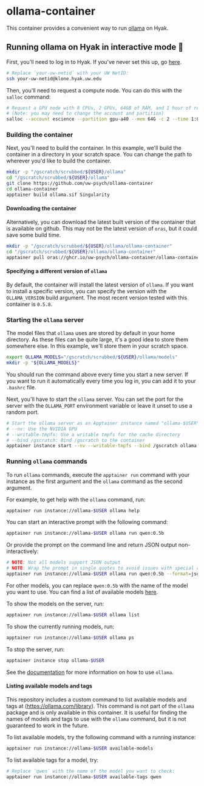 # ollama-container

This container provides a convenient way to run [ollama](https://github.com/ollama/ollama) on Hyak.

## Running ollama on Hyak in interactive mode 🍇

First, you'll need to log in to Hyak. If you've never set this up, go [here](https://uw-psych.github.io/compute_docs).

```bash
# Replace `your-uw-netid` with your UW NetID:
ssh your-uw-netid@klone.hyak.uw.edu
```

Then, you'll need to request a compute node. You can do this with the `salloc` command:

```bash
# Request a GPU node with 8 CPUs, 2 GPUs, 64GB of RAM, and 1 hour of runtime:
# (Note: you may need to change the account and partition)
salloc --account escience --partition gpu-a40 --mem 64G -c 2 --time 1:00:00 --gpus 1
```

### Building the container

Next, you'll need to build the container. In this example, we'll build the container in a directory in your scratch space. You can change the path to wherever you'd like to build the container.

```bash
mkdir -p "/gscratch/scrubbed/${USER}/ollama"
cd "/gscratch/scrubbed/${USER}/ollama"
git clone https://github.com/uw-psych/ollama-container
cd ollama-container
apptainer build ollama.sif Singularity
```

#### Downloading the container

Alternatively, you can download the latest built version of the container that
is available on github. This may not be the latest version of `oras`, but it
could save some build time.

```bash
mkdir -p "/gscratch/scrubbed/${USER}/ollama/ollama-container"
cd "/gscratch/scrubbed/${USER}/ollama/ollama-container"
apptainer pull oras://ghcr.io/uw-psych/ollama-container/ollama-container:latest ollama.sif
```

#### Specifying a different version of `ollama`

By default, the container will install the latest version of `ollama`. If you want to install a specific version, you can specify the version with the `OLLAMA_VERSION` build argument. The most recent version tested with this container is `0.5.8`.

### Starting the `ollama` server

The model files that `ollama` uses are stored by default in your home directory. As these files can be quite large, it's a good idea to store them somewhere else. In this example, we'll store them in your scratch space.

```bash
export OLLAMA_MODELS="/gscratch/scrubbed/${USER}/ollama/models"
mkdir -p "${OLLAMA_MODELS}"
```

You should run the command above every time you start a new server. If you want to run it automatically every time you log in, you can add it to your `.bashrc` file.

Next, you'll have to start the `ollama` server. You can set the port for the server with the `OLLAMA_PORT` environment variable or leave it unset to use a random port.

```bash
# Start the ollama server as an Apptainer instance named "ollama-$USER":
# --nv: Use the NVIDIA GPU
# --writable-tmpfs: Use a writable tmpfs for the cache directory
# --bind /gscratch: Bind /gscratch to the container
apptainer instance start --nv --writable-tmpfs --bind /gscratch ollama.sif ollama-$USER
```

### Running `ollama` commands

To run `ollama` commands, execute the `apptainer run` command with your instance as the first argument and the `ollama` command as the second argument.

For example, to get help with the `ollama` command, run:

```bash
apptainer run instance://ollama-$USER ollama help
```

You can start an interactive prompt with the following command:

```bash
apptainer run instance://ollama-$USER ollama run qwen:0.5b
```

Or provide the prompt on the command line and return JSON output non-interactively:

```bash
# NOTE: Not all models support JSON output
# NOTE: Wrap the prompt in single quotes to avoid issues with special characters
apptainer run instance://ollama-$USER ollama run qwen:0.5b --format=json --prompt 'Who are you?'
```

For other models, you can replace `qwen:0.5b` with the name of the model you want to use. You can find a list of available models [here](https://ollama.ai/library).

To show the models on the server, run:

```bash
apptainer run instance://ollama-$USER ollama list
```

To show the currently running models, run:

```bash
apptainer run instance://ollama-$USER ollama ps
```

To stop the server, run:

```bash
apptainer instance stop ollama-$USER
```

See the [documentation](https://github.com/ollama/ollama) for more information on how to use `ollama`.

#### Listing available models and tags

This repository includes a custom command to list available models and tags at (https://ollama.com/library). This command is not part of the `ollama` package and is only available in this container. It is useful for finding the names of models and tags to use with the `ollama` command, but it is not guaranteed to work in the future.

To list available models, try the following command with a running instance:

```bash
apptainer run instance://ollama-$USER available-models
```

To list available tags for a model, try:

```bash
# Replace `qwen` with the name of the model you want to check:
apptainer run instance://ollama-$USER available-tags qwen
```
